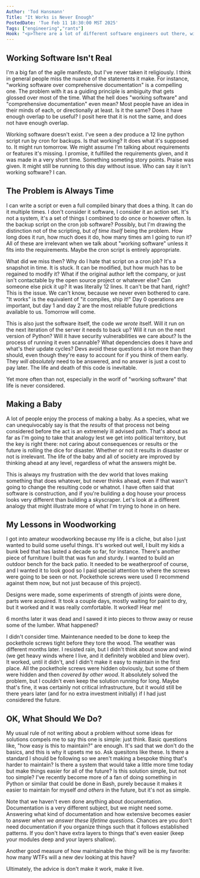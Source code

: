 ```yaml
---
Author: 'Tod Hansmann'
Title: "It Works is Never Enough"
PostedDate: 'Tue Feb 11 18:30:00 MST 2025'
Tags: ["engineering","rants"]
Hook: "<p>There are a lot of different software engineers out there, with different values. One of those values is sometimes \"speed\" measured only in the initial task work, and expressed in stupid statements like the famous \"move fast and break things.\" The attitude of creating something working and then polishing it later is a problem. It misses the point.</p>"
---
```

## Working Software Isn't Real

I'm a big fan of the agile manifesto, but I've never taken it religiously. I think in general people miss the nuance of the statements it make. For instance, "working software over comprehensive documentation" is a compelling one. The problem with it as a guiding principle is ambiguity that gets glossed over most of the time. What the hell does "working software" and "comprehensive documentation" even mean? Most people have an idea in their minds of each, or directionally at least. Is it the same? Does it have enough overlap to be useful? I posit here that it is not the same, and does not have enough overlap.

Working software doesn't exist. I've seen a dev produce a 12 line python script run by cron for backups. Is that working? It does what it's supposed to. It might run tomorrow. We might assume I'm talking about requirements or features it's missing. I promise, it fulfilled the requirements given, and it was made in a very short time. Something someting story points. Praise was given. It might still be running to this day without issue. Who can say it isn't working software? I can.

## The Problem is Always Time

I can write a script or even a full compiled binary that does a thing. It can do it multiple times. I don't consider it software, I consider it an action set. It's not a system, it's a set of things I combined to do once or however often. Is the backup script on the cron job software? Possibly, but I'm drawing the distinction not of the scripting, but _of time itself_ being the problem. How long does it run, how much does it do, how many times am I going to run it? All of these are irrelevant when we talk about "working software" unless it fits into the requirements. Maybe the cron script is entirely appropriate.

What did we miss then? Why do I hate that script on a cron job? It's a snapshot in time. It is stuck. It can be modified, but how much has to be regained to modify it? What if the original author left the company, or just isn't contactable by the open source project or whatever else? Can someone else pick it up? It was literally 12 lines. It can't be that hard, right? This is the issue. We can't know, because we never even bothered to care. "It works" is the equivalent of "it compiles, ship it!" Day 0 operations are important, but day 1 and day 2 are the most reliable future predictions available to us. Tomorrow will come.

This is also just the software itself, the code _we wrote_ itself. Will it run on the next iteration of the server it needs to back up? Will it run on the next version of Python? Will it have security vulnerabilities we care about? Is the process of running it even scannable? What dependencies does it have and what's their update cycles? Devs avoid these questions a lot more than they should, even though they're easy to account for if you think of them early. They _will absolutely_ need to be answered, and no answer is just a cost to pay later. The life and death of this code is inevitable.

Yet more often than not, especially in the worlf of "working software" that life is never considered.

## Making a Baby

A lot of people enjoy the process of making a baby. As a species, what we can unequivocably say is that the _results_ of that process not being considered before the act is an extremely ill advised path. That's about as far as I'm going to take that analogy lest we get into political territory, but the key is right there: not caring about consequences or results or the future is rolling the dice for disaster. Whether or not it results in disaster or not is irrelevant. The life of the baby and all of society are improved by thinking ahead at any level, regardless of what the answers might be.

This is always my frustration with the dev world that loves making something that does whatever, but never thinks ahead, even if that wasn't going to change the resulting code or whatnot. I have often said that software is construction, and if you're building a dog house your process looks very different than building a skyscraper. Let's look at a different analogy that might illustrate more of what I'm trying to hone in on here.

## My Lessons in Woodworking

I got into amateur woodworking because my life is a cliche, but also I just wanted to build some useful things. It's worked out well, I built my kids a bunk bed that has lasted a decade so far, for instance. There's another piece of furniture I built that was fun and sturdy. I wanted to build an outdoor bench for the back patio. It needed to be weatherproof of course, and I wanted it to look good so I paid special attention to where the screws were going to be seen or not. Pockethole screws were used (I recommend against them now, but not just because of this project).

Designs were made, some experiments of strength of joints were done, parts were acquired. It took a couple days, mostly waiting for paint to dry, but it worked and it was really comfortable. It worked! Hear me!

6 months later it was dead and I sawed it into pieces to throw away or reuse some of the lumber. What happened?

I didn't consider time. Maintenance needed to be done to keep the pockethole screws tight before they tore the wood. The weather was different months later. I resisted rain, but I didn't think about snow and wind (we get heavy winds where I live, and it definitely wobbled and blew over). It worked, until it didn't, and I didn't make it easy to maintain in the first place. All the pockethole screws were hidden obviously, but some of them were hidden and then _covered by other wood_. It absolutely solved the problem, but I couldn't even keep the solution running for long. Maybe that's fine, it was certainly not critical infrastructure, but it would still be there years later (and for no extra investment initially) if I had just considered the future.

## OK, What Should We Do?

My usual rule of not writing about a problem without some ideas for solutions compels me to say this one is simple: just think. Basic questions like, "how easy is this to maintain?" are enough. It's sad that we don't do the basics, and this is why it upsets me so. Ask quesitons like these. Is there a standard I should be following so we aren't making a bespoke thing that's harder to maintain? Is there a system that would take a little more time today but make things easier for all of the future? Is this solution simple, but not too simple? I've recently become more of a fan of doing something in Python or similar that could be done in Bash, purely because it makes it easier to maintain for myself _and others_ in the future, but it's not as simple.

Note that we haven't even done anything about documentation. Documentation is a very different subject, but we might need some. Answering what kind of documentation and how extensive becomes easier to answer _when we answer these lifetime questions_. Chances are you don't need documentation if you organize things such that it follows established patterns. If you don't have extra layers to things that's even easier (keep your modules deep and your layers shallow).

Another good measure of how maintainable the thing will be is my favorite: how many WTFs will a new dev looking at this have?

Ultimately, the advice is don't make it work, make it live.
